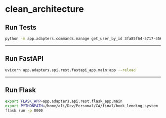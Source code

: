 # clean_architecture

## Run Tests

```bash
python -m app.adapters.commands.manage get_user_by_id 3fa85f64-5717-4562-b3fc-2c963f66afa6
```
---
## Run FastAPI

```bash
uvicorn app.adapters.api.rest.fastapi_app.main:app --reload 
```
---
## Run Flask

```bash
export FLASK_APP=app.adapters.api.rest.flask_app.main
export PYTHONPATH=/home/ali/Dev/Personal/CA/final/book_lending_system 
flask run -p 8000
```

